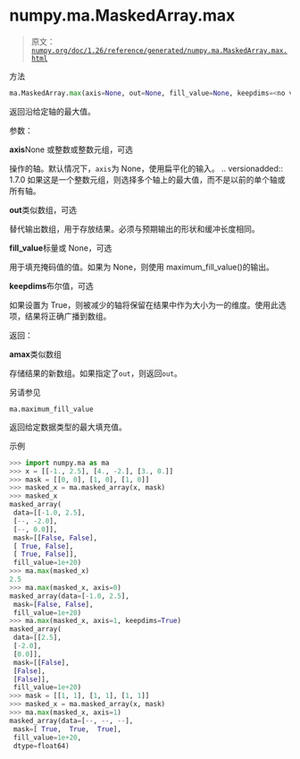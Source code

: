 # numpy.ma.MaskedArray.max

> 原文：[`numpy.org/doc/1.26/reference/generated/numpy.ma.MaskedArray.max.html`](https://numpy.org/doc/1.26/reference/generated/numpy.ma.MaskedArray.max.html)

方法

```py
ma.MaskedArray.max(axis=None, out=None, fill_value=None, keepdims=<no value>)
```

返回沿给定轴的最大值。

参数：

**axis**None 或整数或整数元组，可选

操作的轴。默认情况下，`axis`为 None，使用扁平化的输入。 .. versionadded:: 1.7.0 如果这是一个整数元组，则选择多个轴上的最大值，而不是以前的单个轴或所有轴。

**out**类似数组，可选

替代输出数组，用于存放结果。必须与预期输出的形状和缓冲长度相同。

**fill_value**标量或 None，可选

用于填充掩码值的值。如果为 None，则使用 maximum_fill_value()的输出。

**keepdims**布尔值，可选

如果设置为 True，则被减少的轴将保留在结果中作为大小为一的维度。使用此选项，结果将正确广播到数组。

返回：

**amax**类似数组

存储结果的新数组。如果指定了`out`，则返回`out`。

另请参见

`ma.maximum_fill_value`

返回给定数据类型的最大填充值。

示例

```py
>>> import numpy.ma as ma
>>> x = [[-1., 2.5], [4., -2.], [3., 0.]]
>>> mask = [[0, 0], [1, 0], [1, 0]]
>>> masked_x = ma.masked_array(x, mask)
>>> masked_x
masked_array(
 data=[[-1.0, 2.5],
 [--, -2.0],
 [--, 0.0]],
 mask=[[False, False],
 [ True, False],
 [ True, False]],
 fill_value=1e+20)
>>> ma.max(masked_x)
2.5
>>> ma.max(masked_x, axis=0)
masked_array(data=[-1.0, 2.5],
 mask=[False, False],
 fill_value=1e+20)
>>> ma.max(masked_x, axis=1, keepdims=True)
masked_array(
 data=[[2.5],
 [-2.0],
 [0.0]],
 mask=[[False],
 [False],
 [False]],
 fill_value=1e+20)
>>> mask = [[1, 1], [1, 1], [1, 1]]
>>> masked_x = ma.masked_array(x, mask)
>>> ma.max(masked_x, axis=1)
masked_array(data=[--, --, --],
 mask=[ True,  True,  True],
 fill_value=1e+20,
 dtype=float64) 
```
